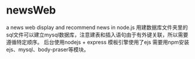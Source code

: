 # newsWeb
a news web display and recommend news in node.js
用建数据库文件夹里的sql文件可以建立mysql数据库，注意建表和插入语句由于有外键关联，所以需要遵循特定顺序。
后台使用nodejs + express 模板引擎使用了ejs
需要用npm安装ejs、mysql、body-praser等模块。
